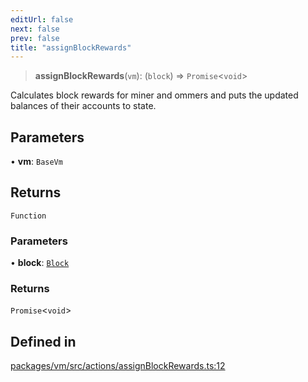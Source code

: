 ```yaml
---
editUrl: false
next: false
prev: false
title: "assignBlockRewards"
---
```


> **assignBlockRewards**(`vm`): (`block`) => `Promise`\<`void`\>

Calculates block rewards for miner and ommers and puts
the updated balances of their accounts to state.

## Parameters

• **vm**: `BaseVm`

## Returns

`Function`

### Parameters

• **block**: [`Block`](/reference/tevm/block/classes/block/)

### Returns

`Promise`\<`void`\>

## Defined in

[packages/vm/src/actions/assignBlockRewards.ts:12](https://github.com/qbzzt/tevm-monorepo/blob/main/packages/vm/src/actions/assignBlockRewards.ts#L12)

